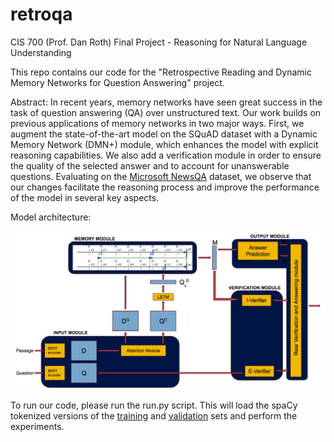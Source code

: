 # retroqa
CIS 700 (Prof. Dan Roth) Final Project - Reasoning for Natural Language Understanding

This repo contains our code for the "Retrospective Reading and Dynamic Memory Networks for Question Answering" project.

Abstract: In recent years, memory networks have seen great success in the task of question answering (QA) over unstructured text. Our work builds on previous applications of memory networks in two major ways. First, we augment the state-of-the-art model on the SQuAD dataset with a Dynamic Memory Network (DMN+) module, which enhances the model with explicit reasoning capabilities. We also add a verification module in order to ensure the quality of the selected answer and to account for unanswerable questions. Evaluating on the [Microsoft NewsQA](https://www.microsoft.com/en-us/research/project/newsqa-dataset/) dataset, we observe that our changes facilitate the reasoning process and improve the performance of the model in several key aspects.

Model architecture:

![Model architecture](model.png)

To run our code, please run the run.py script. This will load the spaCy tokenized versions of the [training](https://drive.google.com/file/d/1pE5ohlo0IVYw--Z8U3l_9xHhxV9fd23Z/view) and [validation](https://drive.google.com/file/d/1-58hzWASQ43hZrryRKl0WvQ4JnG-2pbM/view) sets and perform the experiments.
